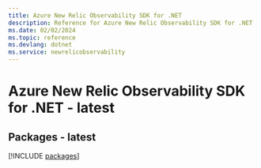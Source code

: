 ```yaml
---
title: Azure New Relic Observability SDK for .NET
description: Reference for Azure New Relic Observability SDK for .NET
ms.date: 02/02/2024
ms.topic: reference
ms.devlang: dotnet
ms.service: newrelicobservability
---
```

# Azure New Relic Observability SDK for .NET - latest
## Packages - latest
[!INCLUDE [packages](new-relic-observability-index.md)]